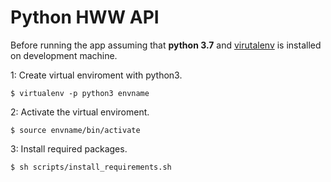 # Python HWW API

Before running the app assuming that **python 3.7** and [virutalenv](http://python-guide-pt-br.readthedocs.io/en/latest/dev/virtualenvs/) is installed on development machine.

1: Create virtual enviroment with python3.
```shell
$ virtualenv -p python3 envname
```
2: Activate the virtual enviroment.
```shell
$ source envname/bin/activate
```
3: Install required packages.
```shell
$ sh scripts/install_requirements.sh
```
